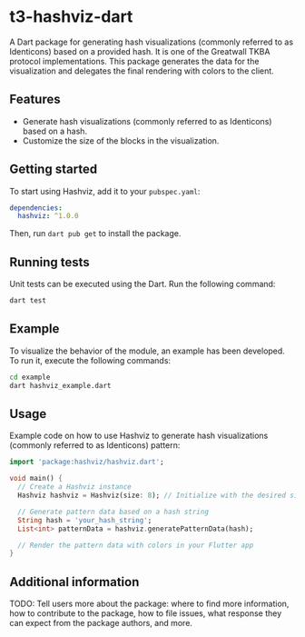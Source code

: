 # t3-hashviz-dart
A Dart package for generating hash visualizations (commonly referred to as Identicons) based on a provided hash. It is one of the Greatwall TKBA protocol implementations. This package generates the data for the visualization and delegates the final rendering with colors to the client.

## Features
- Generate hash visualizations (commonly referred to as Identicons) based on a hash.
- Customize the size of the blocks in the visualization.

## Getting started
To start using Hashviz, add it to your `pubspec.yaml`:
```yaml
dependencies:
  hashviz: ^1.0.0
```

Then, run `dart pub get` to install the package.

## Running tests
Unit tests can be executed using the Dart. Run the following command:
```bash
dart test
```
## Example
To visualize the behavior of the module, an example has been developed. To run it, execute the following commands:
```bash
cd example
dart hashviz_example.dart
```

## Usage
Example code on how to use Hashviz to generate hash visualizations (commonly referred to as Identicons) pattern:

```dart
import 'package:hashviz/hashviz.dart';

void main() {
  // Create a Hashviz instance
  Hashviz hashviz = Hashviz(size: 8); // Initialize with the desired size

  // Generate pattern data based on a hash string
  String hash = 'your_hash_string';
  List<int> patternData = hashviz.generatePatternData(hash);

  // Render the pattern data with colors in your Flutter app
}
```

## Additional information
TODO: Tell users more about the package: where to find more information, how to contribute to the package, how to file issues, what response they can expect from the package authors, and more.